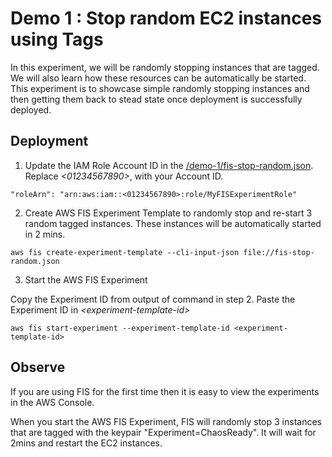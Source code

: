 
# Demo 1 : Stop random EC2 instances using Tags 

In this experiment, we will be randomly stopping instances that are tagged. We will also learn how these resources can be automatically be started. This experiment is to showcase simple randomly stopping instances and then getting them back to stead state once deployment is successfully deployed.

## Deployment

1. Update the IAM Role Account ID in the [/demo-1/fis-stop-random.json](fis-stop-random.json). Replace _\<01234567890\>_, with your Account ID.

```
"roleArn": "arn:aws:iam::<01234567890>:role/MyFISExperimentRole"
```

2. Create AWS FIS Experiment Template to randomly stop and re-start 3 random tagged instances. These instances will be automatically started in 2 mins. 

```
aws fis create-experiment-template --cli-input-json file://fis-stop-random.json
```

3. Start the AWS FIS Experiment

Copy the Experiment ID from output of command in step 2. Paste the Experiment ID in _\<experiment-template-id\>_

```
aws fis start-experiment --experiment-template-id <experiment-template-id>
```


## Observe

If you are using FIS for the first time then it is easy to view the experiments in the AWS Console. 

When you start the AWS FIS Experiment, FIS will randomly stop 3 instances that are tagged with the keypair "Experiment=ChaosReady". It will wait for 2mins and restart the EC2 instances. 

